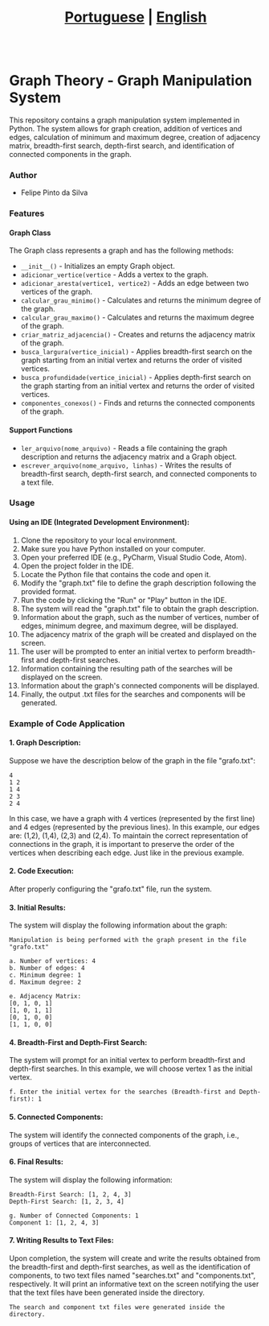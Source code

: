 # <div align="center"><a href="/README.md">Portuguese</a> | <a href="/README_EN.md">English</a></div>
<br><br>
# Graph Theory - Graph Manipulation System
This repository contains a graph manipulation system implemented in Python. The system allows for graph creation, addition of vertices and edges, calculation of minimum and maximum degree, creation of adjacency matrix, breadth-first search, depth-first search, and identification of connected components in the graph.

### Author
* Felipe Pinto da Silva

### Features
#### Graph Class
The Graph class represents a graph and has the following methods:

* ```__init__()``` - Initializes an empty Graph object.
* ```adicionar_vertice(vertice``` - Adds a vertex to the graph.
* ```adicionar_aresta(vertice1, vertice2)``` - Adds an edge between two vertices of the graph.
* ```calcular_grau_minimo()``` - Calculates and returns the minimum degree of the graph.
* ```calcular_grau_maximo()``` - Calculates and returns the maximum degree of the graph.
* ```criar_matriz_adjacencia()``` - Creates and returns the adjacency matrix of the graph.
* ```busca_largura(vertice_inicial)``` - Applies breadth-first search on the graph starting from an initial vertex and returns the order of visited vertices.
* ```busca_profundidade(vertice_inicial)``` - Applies depth-first search on the graph starting from an initial vertex and returns the order of visited vertices.
* ```componentes_conexos()``` - Finds and returns the connected components of the graph.

#### Support Functions
* ```ler_arquivo(nome_arquivo)``` - Reads a file containing the graph description and returns the adjacency matrix and a Graph object.
* ```escrever_arquivo(nome_arquivo, linhas)``` - Writes the results of breadth-first search, depth-first search, and connected components to a text file.

### Usage
#### Using an IDE (Integrated Development Environment):

1. Clone the repository to your local environment.
2. Make sure you have Python installed on your computer.
3. Open your preferred IDE (e.g., PyCharm, Visual Studio Code, Atom).
4. Open the project folder in the IDE.
5. Locate the Python file that contains the code and open it.
6. Modify the "graph.txt" file to define the graph description following the provided format.
7. Run the code by clicking the "Run" or "Play" button in the IDE.
8. The system will read the "graph.txt" file to obtain the graph description.
9. Information about the graph, such as the number of vertices, number of edges, minimum degree, and maximum degree, will be displayed.
10. The adjacency matrix of the graph will be created and displayed on the screen.
11. The user will be prompted to enter an initial vertex to perform breadth-first and depth-first searches.
12. Information containing the resulting path of the searches will be displayed on the screen.
13. Information about the graph's connected components will be displayed.
14. Finally, the output .txt files for the searches and components will be generated.

### Example of Code Application
#### 1. Graph Description:
Suppose we have the description below of the graph in the file "grafo.txt":
```
4
1 2
1 4
2 3
2 4
```
In this case, we have a graph with 4 vertices (represented by the first line) and 4 edges (represented by the previous lines). In this example, our edges are: (1,2), (1,4), (2,3) and (2,4). To maintain the correct representation of connections in the graph, it is important to preserve the order of the vertices when describing each edge. Just like in the previous example.

#### 2. Code Execution:
After properly configuring the "grafo.txt" file, run the system.

#### 3. Initial Results:
The system will display the following information about the graph:
```
Manipulation is being performed with the graph present in the file "grafo.txt"

a. Number of vertices: 4
b. Number of edges: 4
c. Minimum degree: 1
d. Maximum degree: 2

e. Adjacency Matrix:
[0, 1, 0, 1]
[1, 0, 1, 1]
[0, 1, 0, 0]
[1, 1, 0, 0]
```
#### 4. Breadth-First and Depth-First Search:
The system will prompt for an initial vertex to perform breadth-first and depth-first searches. In this example, we will choose vertex 1 as the initial vertex.
```
f. Enter the initial vertex for the searches (Breadth-first and Depth-first): 1
```
#### 5. Connected Components:
The system will identify the connected components of the graph, i.e., groups of vertices that are interconnected.

#### 6. Final Results:
The system will display the following information:
```
Breadth-First Search: [1, 2, 4, 3]
Depth-First Search: [1, 2, 3, 4]

g. Number of Connected Components: 1
Component 1: [1, 2, 4, 3]
```
#### 7. Writing Results to Text Files:
Upon completion, the system will create and write the results obtained from the breadth-first and depth-first searches, as well as the identification of components, to two text files named "searches.txt" and
"components.txt", respectively. It will print an informative text on the screen notifying the user that the text files have been generated inside the directory.
```
The search and component txt files were generated inside the directory.
```
